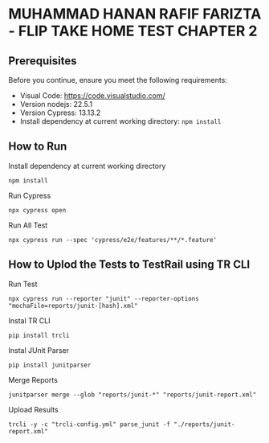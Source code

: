 # MUHAMMAD HANAN RAFIF FARIZTA - FLIP TAKE HOME TEST CHAPTER 2

## **Prerequisites**

Before you continue, ensure you meet the following requirements:

- Visual Code: https://code.visualstudio.com/
- Version nodejs: 22.5.1
- Version Cypress: 13.13.2
- Install dependency at current working directory: `npm install`

## **How to Run**

Install dependency at current working directory

```
npm install
```

Run Cypress

```
npx cypress open
```

Run All Test

```
npx cypress run --spec 'cypress/e2e/features/**/*.feature'
```

## **How to Uplod the Tests to TestRail using TR CLI**

Run Test

```
npx cypress run --reporter "junit" --reporter-options "mochaFile=reports/junit-[hash].xml"
```

Instal TR CLI

```
pip install trcli
```

Instal JUnit Parser

```
pip install junitparser
```

Merge Reports

```
junitparser merge --glob "reports/junit-*" "reports/junit-report.xml"
```

Upload Results

```
trcli -y -c "trcli-config.yml" parse_junit -f "./reports/junit-report.xml"
```
